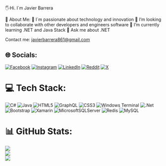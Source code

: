 🖐Hi. I´m Javier Barrera

💫 About Me:
🔭 I´m passionate about technology and innovation
👯 I’m looking to collaborate with other developers and engineers software
🌱 I’m currently learning .NET and Java Stack
💬 Ask me about .NET

Contact me: javierbarrera861@gmail.com

## 🌐 Socials:
[![Facebook](https://img.shields.io/badge/Facebook-%231877F2.svg?logo=Facebook&logoColor=white)](https://facebook.com/javierbarrera67) [![Instagram](https://img.shields.io/badge/Instagram-%23E4405F.svg?logo=Instagram&logoColor=white)](https://instagram.com/javierandres401) [![LinkedIn](https://img.shields.io/badge/LinkedIn-%230077B5.svg?logo=linkedin&logoColor=white)](https://linkedin.com/in/-javierbarrera) [![Reddit](https://img.shields.io/badge/Reddit-%23FF4500.svg?logo=Reddit&logoColor=white)](https://reddit.com/user/Champion12890) [![X](https://img.shields.io/badge/X-black.svg?logo=X&logoColor=white)](https://x.com/fcbjavier12) 

# 💻 Tech Stack:
![C#](https://img.shields.io/badge/c%23-%23239120.svg?style=for-the-badge&logo=csharp&logoColor=white) ![Java](https://img.shields.io/badge/java-%23ED8B00.svg?style=for-the-badge&logo=openjdk&logoColor=white) ![HTML5](https://img.shields.io/badge/html5-%23E34F26.svg?style=for-the-badge&logo=html5&logoColor=white) ![GraphQL](https://img.shields.io/badge/-GraphQL-E10098?style=for-the-badge&logo=graphql&logoColor=white) ![CSS3](https://img.shields.io/badge/css3-%231572B6.svg?style=for-the-badge&logo=css3&logoColor=white) ![Windows Terminal](https://img.shields.io/badge/Windows%20Terminal-%234D4D4D.svg?style=for-the-badge&logo=windows-terminal&logoColor=white) ![.Net](https://img.shields.io/badge/.NET-5C2D91?style=for-the-badge&logo=.net&logoColor=white) ![Bootstrap](https://img.shields.io/badge/bootstrap-%238511FA.svg?style=for-the-badge&logo=bootstrap&logoColor=white) ![Xamarin](https://img.shields.io/badge/Xamarin-3199DC?style=for-the-badge&logo=xamarin&logoColor=white) ![MicrosoftSQLServer](https://img.shields.io/badge/Microsoft%20SQL%20Server-CC2927?style=for-the-badge&logo=microsoft%20sql%20server&logoColor=white) ![Redis](https://img.shields.io/badge/redis-%23DD0031.svg?style=for-the-badge&logo=redis&logoColor=white) ![MySQL](https://img.shields.io/badge/mysql-%2300000f.svg?style=for-the-badge&logo=mysql&logoColor=white)
# 📊 GitHub Stats:
![](https://github-readme-stats.vercel.app/api?username=javierbarrera574&theme=dark&hide_border=false&include_all_commits=false&count_private=false)<br/>
![](https://github-readme-streak-stats.herokuapp.com/?user=javierbarrera574&theme=dark&hide_border=false)<br/>
![](https://github-readme-stats.vercel.app/api/top-langs/?username=javierbarrera574&theme=dark&hide_border=false&include_all_commits=false&count_private=false&layout=compact)

<!-- Proudly created with GPRM ( https://gprm.itsvg.in ) -->
